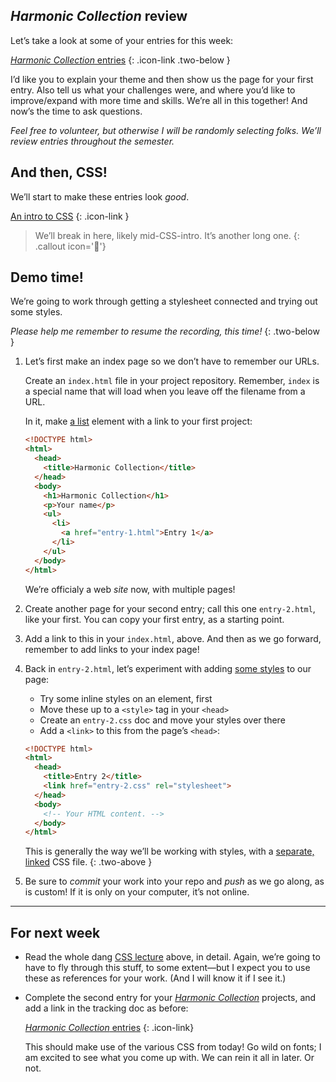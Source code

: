 ---
---



## *Harmonic Collection* review

Let’s take a look at some of your entries for this week:

[*Harmonic Collection* entries](https://docs.google.com/spreadsheets/d/1vXYVnicRUHnczxPCSaqsmmflynnwP22zhES5jFMPKpw/)
{: .icon-link .two-below }

I’d like you to explain your theme and then show us the page for your first entry. Also tell us what your challenges were, and where you’d like to improve/expand with more time and skills. We’re all in this together! And now’s the time to ask questions.

*Feel free to volunteer, but otherwise I will be randomly selecting folks. We’ll review entries throughout the semester.*



## And then, CSS!

We’ll start to make these entries look *good*.

[An intro to CSS](/topic/css)
{: .icon-link }



> We’ll break in here, likely mid-CSS-intro. It’s another long one.
{: .callout icon='🥱'}



## Demo time!

We’re going to work through getting a stylesheet connected and trying out some styles.

*Please help me remember to resume the recording, this time!*
{: .two-below }

1. Let’s first make an index page so we don’t have to remember our URLs.

    Create an `index.html` file in your project repository. Remember, `index` is a special name that will load when you leave off the filename from a URL.

    In it, make [a list](/topic/html/#lists) element with a link to your first project:

    ```html
    <!DOCTYPE html>
    <html>
      <head>
        <title>Harmonic Collection</title>
      </head>
      <body>
        <h1>Harmonic Collection</h1>
        <p>Your name</p>
        <ul>
          <li>
            <a href="entry-1.html">Entry 1</a>
          </li>
        </ul>
      </body>
    </html>
    ```

    We’re officialy a web *site* now, with multiple pages!

1. Create another page for your second entry; call this one `entry-2.html`, like your first. You can copy your first entry, as a starting point.

1. Add a link to this in your `index.html`, above. And then as we go forward, remember to add links to your index page!

1. Back in `entry-2.html`, let’s experiment with adding [some styles](/topic/css/#some-basic-properties) to our page:

    - Try some inline styles on an element, first
    - Move these up to a `<style>` tag in your `<head>`
    - Create an `entry-2.css` doc and move your styles over there
    - Add a `<link>` to this from the page’s `<head>`:

    ```html
    <!DOCTYPE html>
    <html>
      <head>
        <title>Entry 2</title>
        <link href="entry-2.css" rel="stylesheet">
      </head>
      <body>
        <!-- Your HTML content. -->
      </body>
    </html>
    ```

    This is generally the way we’ll be working with styles, with a [separate, linked](/topic/css/#where-css-lives) CSS file.
    {: .two-above }

1. Be sure to *commit* your work into your repo and *push* as we go along, as is custom! If it is only on your computer, it’s not online.



------------



## For next week



- Read the whole dang [CSS lecture](/topic/css) above, in detail. Again, we’re going to have to fly through this stuff, to some extent—but I expect you to use these as references for your work. (And I will know it if I see it.)

- Complete the second entry for your [*Harmonic Collection*](/project/harmonic) projects, and add a link in the tracking doc as before:

  [*Harmonic Collection* entries](https://docs.google.com/spreadsheets/d/1vXYVnicRUHnczxPCSaqsmmflynnwP22zhES5jFMPKpw/)
  {: .icon-link}

  This should make use of the various CSS from today! Go wild on fonts; I am excited to see what you come up with. We can rein it all in later. Or not.

